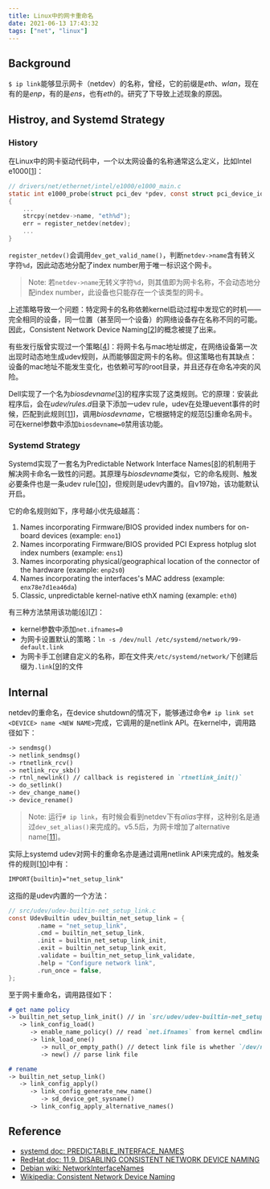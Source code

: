 ```yaml
---
title: Linux中的网卡重命名
date: 2021-06-13 17:43:32
tags: ["net", "linux"]
---
```


## Background

`$ ip link`能够显示网卡（netdev）的名称，曾经，它的前缀是*eth*、*wlan*，现在有的是*enp*，有的是*ens*，也有*eth*的。研究了下导致上述现象的原因。

## Histroy, and Systemd Strategy

### History

在Linux中的网卡驱动代码中，一个以太网设备的名称通常这么定义，比如Intel e1000[[1]]：

```c
// drivers/net/ethernet/intel/e1000/e1000_main.c
static int e1000_probe(struct pci_dev *pdev, const struct pci_device_id *ent)
{
    ...
    strcpy(netdev->name, "eth%d");
	err = register_netdev(netdev);
    ...
}
```

`register_netdev()`会调用`dev_get_valid_name()`，判断`netdev->name`含有转义字符`%d`，因此动态地分配了index number用于唯一标识这个网卡。

> Note: 若`netdev->name`无转义字符`%d`，则其值即为网卡名称，不会动态地分配index number，此设备也只能存在一个该类型的网卡。

上述策略导致一个问题：特定网卡的名称依赖kernel启动过程中发现它的时机——完全相同的设备，同一位置（甚至同一个设备）的网络设备存在名称不同的可能。因此，Consistent Network Device Naming[[2]]的概念被提了出来。

有些发行版曾实现过一个策略[[4]]：将网卡名与mac地址绑定，在网络设备第一次出现时动态地生成udev规则，从而能够固定网卡的名称。但这策略也有其缺点：设备的mac地址不能发生变化，也依赖可写的root目录，并且还存在命名冲突的风险。

Dell实现了一个名为*biosdevname*[[3]]的程序实现了这类规则。它的原理：安装此程序后，会在*udev/rules.d*目录下添加一udev rule，udev在处理uevent事件的时候，匹配到此规则[[11]]，调用*biosdevname*，它根据特定的规范[[5]]重命名网卡。可在kernel参数中添加`biosdevname=0`禁用该功能。

### Systemd Strategy

Systemd实现了一套名为Predictable Network Interface Names[[8]]的机制用于解决网卡命名一致性的问题。其原理与*biosdevname*类似，它的命名规则、触发必要条件也是一条udev rule[[10]]，但规则是udev内置的。自v197始，该功能默认开启。

它的命名规则如下，序号越小优先级越高：

1. Names incorporating Firmware/BIOS provided index numbers for on-board devices (example: `eno1`)
2. Names incorporating Firmware/BIOS provided PCI Express hotplug slot index numbers (example: `ens1`)
3. Names incorporating physical/geographical location of the connector of the hardware (example: `enp2s0`)
4. Names incorporating the interfaces's MAC address (example: `enx78e7d1ea46da`)
5. Classic, unpredictable kernel-native ethX naming (example: `eth0`)

有三种方法禁用该功能[[6]][[7]]：

- kernel参数中添加`net.ifnames=0`
- 为网卡设置默认的策略：`ln -s /dev/null /etc/systemd/network/99-default.link`
- 为网卡手工创建自定义的名称，即在文件夹`/etc/systemd/network/`下创建后缀为`.link`[[9]]的文件

## Internal

netdev的重命名，在device shutdown的情况下，能够通过命令`# ip link set <DEVICE> name <NEW NAME>`完成，它调用的是netlink API。在kernel中，调用路径如下：

```md
-> sendmsg()
-> netlink_sendmsg()
-> rtnetlink_rcv()
-> netlink_rcv_skb()
-> rtnl_newlink() // callback is registered in `rtnetlink_init()`
-> do_setlink()
-> dev_change_name()
-> device_rename()
```

> Note: 运行`# ip link`，有时候会看到netdev下有*alias*字样，这种别名是通过`dev_set_alias()`来完成的。v5.5后，为网卡增加了alternative name[[11]]。

实际上systemd udev对网卡的重命名亦是通过调用netlink API来完成的。触发条件的规则[[10]]中有：

```md
IMPORT{builtin}="net_setup_link"
```

这指的是udev内置的一个方法：

```c
// src/udev/udev-builtin-net_setup_link.c
const UdevBuiltin udev_builtin_net_setup_link = {
        .name = "net_setup_link",
        .cmd = builtin_net_setup_link,
        .init = builtin_net_setup_link_init,
        .exit = builtin_net_setup_link_exit,
        .validate = builtin_net_setup_link_validate,
        .help = "Configure network link",
        .run_once = false,
};
```

至于网卡重命名，调用路径如下：

```md
# get name policy
-> builtin_net_setup_link_init() // in `src/udev/udev-builtin-net_setup_link.c`
   -> link_config_load()
      -> enable_name_policy() // read `net.ifnames` from kernel cmdline
      -> link_load_one()
         -> null_or_empty_path() // detect link file is whether `/dev/null` or not
         -> new() // parse link file

# rename
-> builtin_net_setup_link()
   -> link_config_apply()
      -> link_config_generate_new_name()
         -> sd_device_get_sysname()
      -> link_config_apply_alternative_names()
```

## Reference

- [systemd doc: PREDICTABLE_INTERFACE_NAMES][2]
- [RedHat doc: 11.9. DISABLING CONSISTENT NETWORK DEVICE NAMING][6]
- [Debian wiki: NetworkInterfaceNames][7]
- [Wikipedia: Consistent Network Device Naming][2]

[1]: https://github.com/torvalds/linux/blob/v5.12/drivers/net/ethernet/intel/e1000/e1000_main.c#L1200
[2]: https://en.wikipedia.org/wiki/Consistent_Network_Device_Naming
[3]: https://github.com/dell/biosdevname
[4]: https://wiki.debian.org/NetworkInterfaceNames#THE_.22PERSISTENT_NAMES.22_SCHEME
[5]: https://en.wikipedia.org/wiki/Consistent_Network_Device_Naming#Device_naming_rules
[6]: https://access.redhat.com/documentation/en-us/red_hat_enterprise_linux/7/html/networking_guide/sec-disabling_consistent_network_device_naming
[7]: https://wiki.debian.org/NetworkInterfaceNames
[8]: https://github.com/systemd/systemd/blob/main/docs/PREDICTABLE_INTERFACE_NAMES.md
[9]: https://www.freedesktop.org/software/systemd/man/systemd.link.html
[10]: https://github.com/systemd/systemd/blob/v248/rules.d/80-net-setup-link.rules
[11]: https://github.com/dell/biosdevname/blob/v0.7.3/biosdevname.rules.in
[12]: https://lwn.net/Articles/794289/